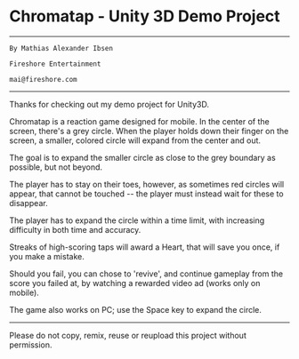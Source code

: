 # Chromatap - Unity 3D Demo Project
--------------------------------------------------------

	By Mathias Alexander Ibsen
	
	Fireshore Entertainment

	mai@fireshore.com

--------------------------------------------------------

Thanks for checking out my demo project for Unity3D.

Chromatap is a reaction game designed for mobile.
In the center of the screen, there's a grey circle.
When the player holds down their finger on the screen,
a smaller, colored circle will expand from the center
and out.

The goal is to expand the smaller circle as close to
the grey boundary as possible, but not beyond.

The player has to stay on their toes, however, as
sometimes red circles will appear, that cannot be
touched -- the player must instead wait for these to
disappear.

The player has to expand the circle within a time limit,
with increasing difficulty in both time and accuracy.

Streaks of high-scoring taps will award a Heart,
that will save you once, if you make a mistake.

Should you fail, you can chose to 'revive', and continue
gameplay from the score you failed at, by watching
a rewarded video ad (works only on mobile).

The game also works on PC; use the Space key to
expand the circle.

--------------------------------------------------------

Please do not copy, remix, reuse or reupload this
project without permission.
